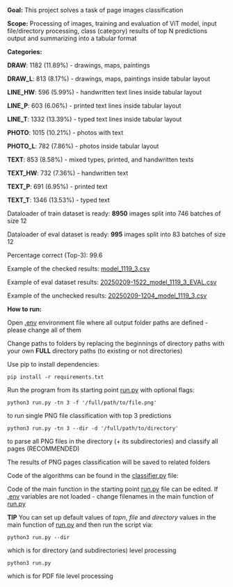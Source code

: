 **Goal:** This project solves a task of page images classification

**Scope:** Processing of images, training and evaluation of ViT model,
input file/directory processing, class (category) results of top N predictions output 
and summarizing into a tabular format 

**Categories:**

**DRAW**:	1182	(11.89%)  - drawings, maps, paintings 

**DRAW_L**:	813	(8.17%)   - drawings, maps, paintings inside tabular layout

**LINE_HW**:	596	(5.99%)   - handwritten text lines inside tabular layout

**LINE_P**:	603	(6.06%)   - printed text lines inside tabular layout

**LINE_T**:	1332	(13.39%)  - typed text lines inside tabular layout

**PHOTO**:	1015	(10.21%)  - photos with text

**PHOTO_L**:	782	(7.86%)   - photos inside tabular layout

**TEXT**:	853	(8.58%)   - mixed types, printed, and handwritten texts

**TEXT_HW**:	732	(7.36%)   - handwritten text

**TEXT_P**:	691	(6.95%)   - printed text

**TEXT_T**:	1346	(13.53%)  - typed text

Dataloader of train dataset is ready:	**8950** images split into 746 batches of size 12

Dataloader of eval dataset is ready:	**995** images split into 83 batches of size 12

Percentage correct (Top-3):  99.6

Example of the checked results: [model_1119_3.csv](result%2Ftables%2Fmodel_1119_3.csv)

Example of eval dataset results: [20250209-1522_model_1119_3_EVAL.csv](result%2Ftables%2F20250209-1522_model_1119_3_EVAL.csv)

Example of the unchecked results: [20250209-1204_model_1119_3.csv](result%2Ftables%2F20250209-1204_model_1119_3.csv)

**How to run:**

Open [.env](.env) environment file where all output folder paths are defined - please change all of them

Change paths to folders by replacing the beginnings of directory paths with your own **FULL** directory paths (to 
existing or not directories)

Use pip to install dependencies:

    pip install -r requirements.txt

Run the program from its starting point [run.py](run.py) with optional flags:

    python3 run.py -tn 3 -f '/full/path/to/file.png'

to run single PNG file classification with top 3 predictions

    python3 run.py -tn 3 --dir -d '/full/path/to/directory' 

to parse all PNG files in the directory (+ its subdirectories) and classify all pages (RECOMMENDED)

The results of PNG pages classification will be saved to related folders 

Code of the algorithms can be found in the [classifier.py](classifier.py) file:

Code of the main function in the starting point [run.py](run.py) file can be edited. 
If [.env](.env) variables are not loaded - change filenames in the main function of [run.py](run.py)


**TIP**     You can set up default values of _topn_, _file_ and _directory_ values in the main function of
[run.py](run.py) and then run the script via:

    python3 run.py --dir 

which is for directory (and subdirectories) level processing

    python3 run.py 

which is for PDF file level processing

